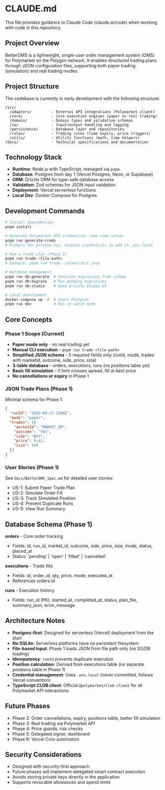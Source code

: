 # CLAUDE.md

This file provides guidance to Claude Code (claude.ai/code) when working with code in this repository.

## Project Overview

BetterOMS is a lightweight, single-user order management system (OMS) for Polymarket on the Polygon network. It enables structured trading plans through JSON configuration files, supporting both paper trading (simulation) and real trading modes.

## Project Structure

The codebase is currently in early development with the following structure:

```
/src/
  /adapters/         - External API integrations (Polymarket client)
  /core/             - Core execution engines (paper vs real trading)
  /domain/           - Domain types and validation schemas
  /io/               - Input/output handling and logging
  /persistence/      - Database layer and repositories
  /rules/            - Trading rules (time expiry, price triggers)
  /utils/            - Utility functions (math, time helpers)
/docs/               - Technical specifications and documentation
```

## Technology Stack

- **Runtime**: Node.js with TypeScript, managed via `pnpm`
- **Database**: Postgres from day 1 (Vercel Postgres, Neon, or Supabase)
- **ORM**: Drizzle ORM for type-safe database access
- **Validation**: Zod schemas for JSON input validation
- **Deployment**: Vercel serverless functions
- **Local Dev**: Docker Compose for Postgres

## Development Commands

```bash
# Install dependencies
pnpm install

# Generate Polymarket API credentials (one-time setup)
pnpm run generate-creds
# Prompts for private key, outputs credentials to add to .env.local

# Run a trade plan (Phase 1)
pnpm run trade <file-path>
# Example: pnpm run trade ./plans/test.json

# Database management
pnpm run db:generate  # Generate migrations from schema
pnpm run db:migrate   # Run pending migrations
pnpm run db:studio    # Open Drizzle Studio UI

# Local development
docker-compose up -d  # Start Postgres
pnpm run dev          # Run in watch mode
```

## Core Concepts

### Phase 1 Scope (Current)
- **Paper mode only** - no real trading yet
- **Manual CLI execution** - `pnpm run trade <file-path>`
- **Simplified JSON schema** - 5 required fields only (runId, mode, trades with marketId, outcome, side, price, size)
- **3-table database** - orders, executions, runs (no positions table yet)
- **Basic fill simulation** - if limit crosses spread, fill at best price
- **No cancellations or expiry** in Phase 1

### JSON Trade Plans (Phase 1)
Minimal schema for Phase 1:
```json
{
  "runId": "2025-09-27-1200Z",
  "mode": "paper",
  "trades": [{
    "marketId": "MARKET_ID",
    "outcome": "YES",
    "side": "BUY",
    "price": 0.42,
    "size": 500
  }]
}
```

### User Stories (Phase 1)
See `docs/BetterOMS_Spec.md` for detailed user stories:
- US-1: Submit Paper Trade Plan
- US-2: Simulate Order Fill
- US-3: Track Simulated Position
- US-4: Prevent Duplicate Runs
- US-5: View Run Summary

## Database Schema (Phase 1)

**orders** - Core order tracking
- Fields: id, run_id, market_id, outcome, side, price, size, mode, status, placed_at
- Status: 'pending' | 'open' | 'filled' | 'cancelled'

**executions** - Trade fills
- Fields: id, order_id, qty, price, mode, executed_at
- References orders.id

**runs** - Execution history
- Fields: run_id (PK), started_at, completed_at, status, plan_file, summary_json, error_message

## Architecture Notes

- **Postgres-first**: Designed for serverless (Vercel) deployment from the start
- **No SQLite**: Serverless platforms have no persistent filesystem
- **File-based input**: Phase 1 loads JSON from file path only (no S3/DB loading)
- **Idempotency**: `runId` prevents duplicate execution
- **Position calculation**: Derived from executions table (no separate positions table in Phase 1)
- **Credential management**: Uses `.env.local` (never committed, follows Vercel convention)
- **TypeScript CLOB client**: Official `@polymarket/clob-client` for all Polymarket API interactions

## Future Phases

- Phase 2: Order cancellations, expiry, positions table, better fill simulation
- Phase 3: Real trading via Polymarket API
- Phase 4: Price guards, risk checks
- Phase 5: Delegated signer, dashboard
- Phase 6: Vercel Cron automation

## Security Considerations

- Designed with security-first approach
- Future phases will implement delegated smart contract execution
- Avoids storing private keys directly in the application
- Supports revocable allowances and spend limits